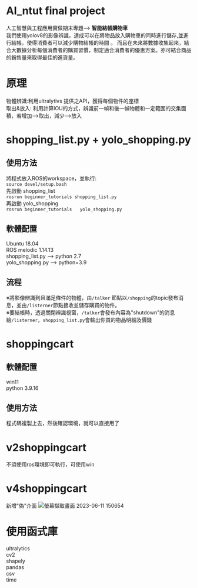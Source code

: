# AI_ntut final project
人工智慧與工程應用實做期末專題--> **智能結帳購物車**  
我們使用yolov8的影像辨識，達成可以在將物品放入購物車的同時進行儲存,並進行結帳，使得消費者可以減少購物結帳的時間 。 
而且在未來將數據收集起來，結合大數據分析每個消費者的購買習慣，制定適合消費者的優惠方案。亦可結合商品的銷售量來取得最佳的進貨量。  
# 原理
物體辨識:利用ultralytivs 提供之API，獲得每個物件的座標  
取出&放入: 利用計算IOU的方式，辨識前一幀和後一幀物體和一定範圍的交集面積，若增加-->取出，減少-->放入  

# shopping_list.py + yolo_shopping.py
## 使用方法
將程式放入ROS的workspace，並執行:    
``` source devel/setup.bash ```  
先啟動 shopping_list  
``` rosrun beginner_tutorials shopping_list.py ```  
再啟動  yolo_shopping  
``` rosrun beginner_tutorials   yolo_shopping.py ```  
## 軟體配置  
Ubuntu 18.04  
ROS melodic 1.14.13  
shopping_list.py --> python 2.7   
yolo_shopping.py --> python=3.9   
## 流程  
※將影像辨識到且滿足條件的物體，由```/talker``` 節點以```/shopping```的topic發布消息，並由```/listerner```節點接收並儲存購買的物件。  
※要結帳時，透過關閉辨識視窗，```/talker```會發布內容為"shutdown"的消息給```/listerner```，```shopping_list.py```會輸出你買的物品明細及價錢


# shoppingcart  
## 軟體配置  
win11  
python 3.9.16  
## 使用方法  
程式碼複製上去，然後確認環境，就可以直接用了  

# v2shoppingcart
不須使用ros環境即可執行，可使用win  
# v4shoppingcart  
新增"偽"介面
![螢幕擷取畫面 2023-06-11 150654](https://github.com/109810022/AI_ntut/assets/100888502/d54395f0-ca1c-4634-97a0-19dcb38ad2f5)


# 使用函式庫
ultralytics  
cv2  
shapely  
pandas  
csv  
time  


